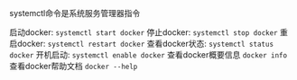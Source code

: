 systemctl命令是系统服务管理器指令

启动docker:
`systemctl start docker`
停止docker:
`systemctl stop docker`
重启docker:
`systemctl restart docker`
查看docker状态:
 `systemctl status docker`
开机启动:
`systemctl enable docker`
查看docker概要信息 
`docker info`
查看docker帮助文档 
`docker ‐‐help`